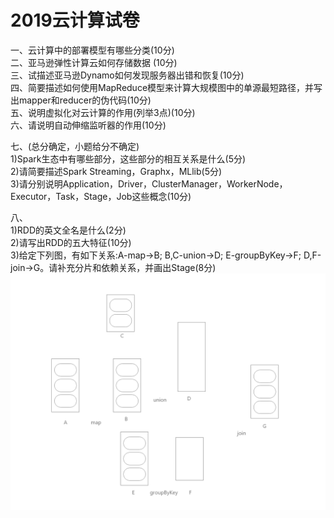 # 2019云计算试卷

一、云计算中的部署模型有哪些分类(10分)  
二、亚马逊弹性计算云如何存储数据 (10分)  
三、试描述亚马逊Dynamo如何发现服务器出错和恢复(10分)  
四、简要描述如何使用MapReduce模型来计算大规模图中的单源最短路径，并写出mapper和reducer的伪代码(10分)  
五、说明虚拟化对云计算的作用(列举3点)(10分)  
六、请说明自动伸缩监听器的作用(10分)  

七、(总分确定，小题给分不确定)  
1)Spark生态中有哪些部分，这些部分的相互关系是什么(5分)  
2)请简要描述Spark Streaming，Graphx，MLlib(5分)  
3)请分别说明Application，Driver，ClusterManager，WorkerNode，Executor，Task，Stage，Job这些概念(10分) 

八、  
1)RDD的英文全名是什么(2分)   
2)请写出RDD的五大特征(10分)  
3)给定下列图，有如下关系:A-map->B; B,C-union->D; E-groupByKey->F; D,F-join->G。请补充分片和依赖关系，并画出Stage(8分)  
![what](第八题图.png)
